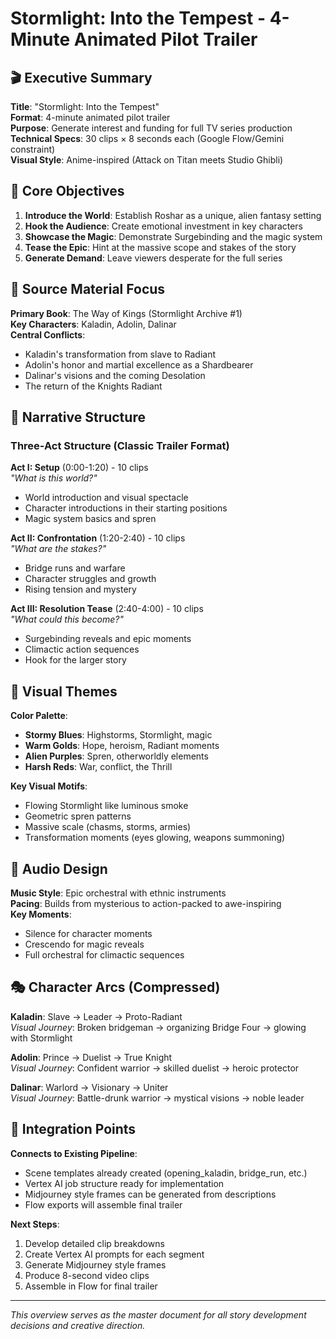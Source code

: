 # Stormlight: Into the Tempest - 4-Minute Animated Pilot Trailer

## 🎬 Executive Summary

**Title**: "Stormlight: Into the Tempest"  
**Format**: 4-minute animated pilot trailer  
**Purpose**: Generate interest and funding for full TV series production  
**Technical Specs**: 30 clips × 8 seconds each (Google Flow/Gemini constraint)  
**Visual Style**: Anime-inspired (Attack on Titan meets Studio Ghibli)  

## 🎯 Core Objectives

1. **Introduce the World**: Establish Roshar as a unique, alien fantasy setting
2. **Hook the Audience**: Create emotional investment in key characters
3. **Showcase the Magic**: Demonstrate Surgebinding and the magic system
4. **Tease the Epic**: Hint at the massive scope and stakes of the story
5. **Generate Demand**: Leave viewers desperate for the full series

## 📖 Source Material Focus

**Primary Book**: The Way of Kings (Stormlight Archive #1)  
**Key Characters**: Kaladin, Adolin, Dalinar  
**Central Conflicts**: 
- Kaladin's transformation from slave to Radiant
- Adolin's honor and martial excellence as a Shardbearer
- Dalinar's visions and the coming Desolation
- The return of the Knights Radiant

## 🎵 Narrative Structure

### Three-Act Structure (Classic Trailer Format)

**Act I: Setup** (0:00-1:20) - 10 clips  
*"What is this world?"*
- World introduction and visual spectacle
- Character introductions in their starting positions
- Magic system basics and spren

**Act II: Confrontation** (1:20-2:40) - 10 clips  
*"What are the stakes?"*
- Bridge runs and warfare
- Character struggles and growth
- Rising tension and mystery

**Act III: Resolution Tease** (2:40-4:00) - 10 clips  
*"What could this become?"*
- Surgebinding reveals and epic moments
- Climactic action sequences
- Hook for the larger story

## 🎨 Visual Themes

**Color Palette**:
- **Stormy Blues**: Highstorms, Stormlight, magic
- **Warm Golds**: Hope, heroism, Radiant moments
- **Alien Purples**: Spren, otherworldly elements
- **Harsh Reds**: War, conflict, the Thrill

**Key Visual Motifs**:
- Flowing Stormlight like luminous smoke
- Geometric spren patterns
- Massive scale (chasms, storms, armies)
- Transformation moments (eyes glowing, weapons summoning)

## 🎼 Audio Design

**Music Style**: Epic orchestral with ethnic instruments  
**Pacing**: Builds from mysterious to action-packed to awe-inspiring  
**Key Moments**: 
- Silence for character moments
- Crescendo for magic reveals
- Full orchestral for climactic sequences

## 🎭 Character Arcs (Compressed)

**Kaladin**: Slave → Leader → Proto-Radiant  
*Visual Journey*: Broken bridgeman → organizing Bridge Four → glowing with Stormlight

**Adolin**: Prince → Duelist → True Knight  
*Visual Journey*: Confident warrior → skilled duelist → heroic protector

**Dalinar**: Warlord → Visionary → Uniter  
*Visual Journey*: Battle-drunk warrior → mystical visions → noble leader

## 🔗 Integration Points

**Connects to Existing Pipeline**:
- Scene templates already created (opening_kaladin, bridge_run, etc.)
- Vertex AI job structure ready for implementation
- Midjourney style frames can be generated from descriptions
- Flow exports will assemble final trailer

**Next Steps**:
1. Develop detailed clip breakdowns
2. Create Vertex AI prompts for each segment
3. Generate Midjourney style frames
4. Produce 8-second video clips
5. Assemble in Flow for final trailer

---

*This overview serves as the master document for all story development decisions and creative direction.*
